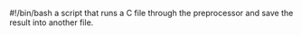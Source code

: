 #!/bin/bash
a script that runs a C file through the preprocessor and save the result into another file.

